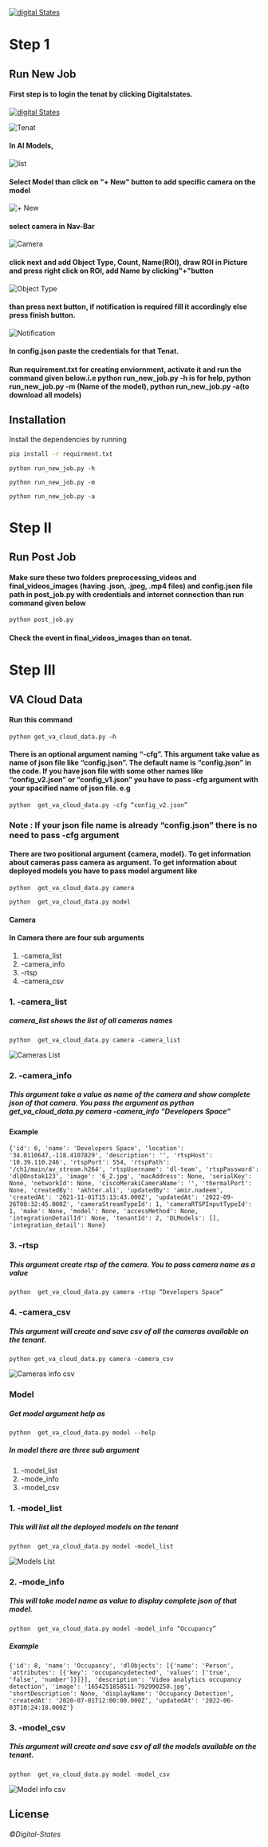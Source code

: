 [![digital States](https://www.digitalstates.com/assets/img/root/logo-black.png)](https://www.digitalstates.com/)
# Step 1
## Run New Job

#### First step is to login the tenat by clicking Digitalstates.

[![digital States](https://www.digitalstates.com/assets/img/root/logo-black.png)](https://apps.onstak.io/external/va-platform/sso/login)


![Tenat](images_run_new_job/R1.png)

#### In AI Models,

![list](images_run_new_job/R2.png)

#### Select Model than click on "+ New" button to add specific camera on the model

![+ New](images_run_new_job/R3.png)

#### select camera in Nav-Bar

![Camera](images_run_new_job/R4.png)

#### click next and add Object Type, Count, Name(ROI), draw ROI in Picture and press right click on ROI, add Name by clicking"+"button
![Object Type](images_run_new_job/R5.png)

#### than press next button, if notification is required fill it accordingly else press finish button.

![Notification](images_run_new_job/R6.png)

#### In config.json paste the credentials for that Tenat.

#### Run requirement.txt for creating enviornment, activate it and run the command given below.i.e python run_new_job.py -h is for help, python run_new_job.py -m (Name of the model), python run_new_job.py -a(to download all models)

## Installation
Install the dependencies by running 
```sh
pip install -r requirment.txt
```
```
python run_new_job.py -h
```
```
python run_new_job.py -m
```
```
python run_new_job.py -a
```
# Step II
## Run Post Job 

#### Make sure these two folders preprocessing_videos and final_videos_images (having .json, .jpeg, .mp4 files) and config.json file path in post_job.py with credentials and internet connection than run command given below
```sh
python post_job.py
```
#### Check the event in final_videos_images than on tenat. 

# Step III
## VA Cloud Data

#### Run this command 
```
python get_va_cloud_data.py –h
```
#### There is an optional argument naming “-cfg”. This argument take value as name of json file like “config.json”. The default name is “config.json” in the code. If you have json file with some other names like “config_v2.json” or “config_v1.json” you have to pass -cfg argument with your spacified name of json file. e.g
```
python  get_va_cloud_data.py -cfg “config_v2.json”
```
### Note : If your json file name is already “config.json” there is no need to pass -cfg argument
#### There are two positional argument {camera, model}. To get information about cameras pass camera as argument. To get information about deployed models you have to pass model argument like 
```
python  get_va_cloud_data.py camera
```
```
python  get_va_cloud_data.py model
```
#### Camera
#### In Camera there are four sub arguments
1. -camera_list
2. -camera_info
3. -rtsp
4. -camera_csv

### 1. -camera_list

##### camera_list shows the list of all cameras names
```
python  get_va_cloud_data.py camera -camera_list
```
![Cameras List](images_run_new_job/cameras.png)

### 2. -camera_info

##### This argument take a value as name of the camera and show complete json of that camera. You pass the argument as python  get_va_cloud_data.py camera -camera_info “Developers Space”

#### Example
```
{'id': 6, 'name': 'Developers Space', 'location': '34.0110647,-118.4107829', 'description': '', 'rtspHost': '10.39.110.246', 'rtspPort': 554, 'rtspPath': '/ch1/main/av_stream.h264', 'rtspUsername': 'dl-team', 'rtspPassword': 'dl@Onstak123', 'image': '6_2.jpg', 'macAddress': None, 'serialKey': None, 'networkId': None, 'ciscoMerakiCameraName': '', 'thermalPort': None, 'createdBy': 'akhter.ali', 'updatedBy': 'amir.nadeem', 'createdAt': '2021-11-01T15:13:43.000Z', 'updatedAt': '2022-09-26T08:32:45.000Z', 'cameraStreamTypeId': 1, 'cameraRTSPInputTypeId': 1, 'make': None, 'model': None, 'accessMethod': None, 'integrationDetailId': None, 'tenantId': 2, 'DLModels': [], 'integration_detail': None}
```
### 3. -rtsp

##### This argument create rtsp of the camera. You to pass camera name as a value
```
python  get_va_cloud_data.py camera -rtsp “Developers Space”
```
### 4. -camera_csv

##### This argument will create and save csv of all the cameras available on the tenant.
```
python get_va_cloud_data.py camera -camera_csv
```
![Cameras info csv](images_run_new_job/cameras_info_csv.png)

### Model

##### Get model argument help as 
```
python  get_va_cloud_data.py model --help
```
##### In model there are three sub argument
1. -model_list
2. -mode_info
3. -model_csv

### 1. -model_list

##### This will list all the deployed models on the tenant
```
python  get_va_cloud_data.py model -model_list
```
![Models List](images_run_new_job/models.png)

### 2. -mode_info

##### This will take model name as value to display complete json of that model.
```
python  get_va_cloud_data.py model -model_info “Occupancy”
```
##### Example
```
{'id': 8, 'name': 'Occupancy', 'dlObjects': [{'name': 'Person', 'attributes': [{'key': 'occupancydetected', 'values': ['true', 'false', 'number']}]}], 'description': 'Video analytics occupancy detection', 'image': '1654251858511-792990250.jpg', 'shortDescription': None, 'displayName': 'Occupancy Detection', 'createdAt': '2020-07-01T12:00:00.000Z', 'updatedAt': '2022-06-03T10:24:18.000Z'}
```
### 3. -model_csv

##### This argument will create and save csv of all the models available on the tenant.
```
python  get_va_cloud_data.py model -model_csv
```
![Model info csv](images_run_new_job/model_info_csv.png)

## License

###### ©Digital-States
